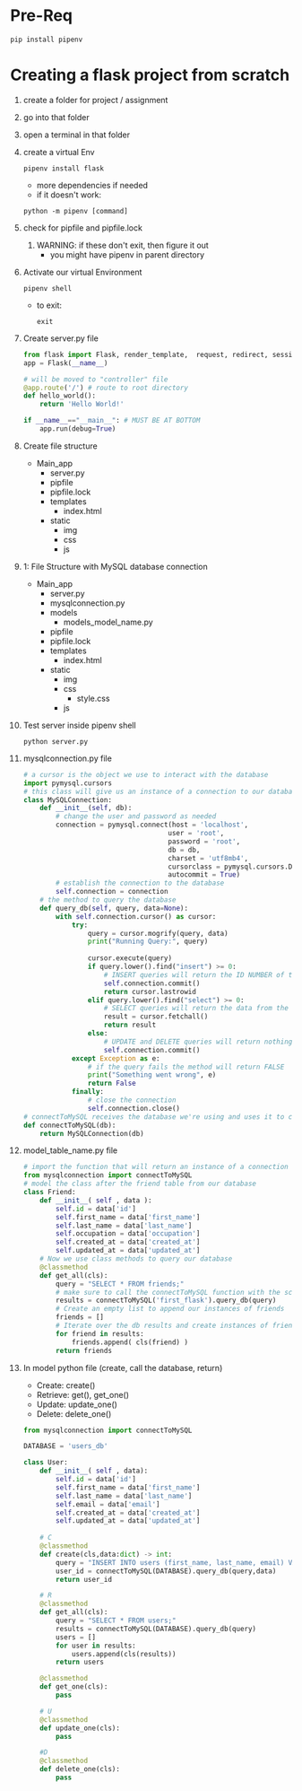 # Pre-Req
```
pip install pipenv
```
# Creating a flask project from scratch

1. create a folder for project / assignment
2. go into that folder
3. open a terminal in that folder
4. create a virtual Env
    ```
    pipenv install flask
    ```
    - more dependencies if needed
    - if it doesn't work:
    ```
    python -m pipenv [command]
    ```
5. check for pipfile and pipfile.lock
    1. WARNING: if these don't exit, then figure it out
        - you might have pipenv in parent directory
6. Activate our virtual Environment
    ```
    pipenv shell
    ```
    - to exit:
        ```
        exit
        ```
7. Create server.py file
    ```py
    from flask import Flask, render_template,  request, redirect, session
    app = Flask(__name__)

    # will be moved to "controller" file
    @app.route('/') # route to root directory
    def hello_world():
        return 'Hello World!'

    if __name__=="__main__": # MUST BE AT BOTTOM
        app.run(debug=True)
    ```
8. Create file structure
    - Main_app
        - server.py
        - pipfile
        - pipfile.lock
        - templates
            - index.html
        - static
            - img
            - css
            - js
8. 1: File Structure with MySQL database connection
    - Main_app
        - server.py
        - mysqlconnection.py
        - models
            - models_model_name.py
        - pipfile
        - pipfile.lock
        - templates
            - index.html
        - static
            - img
            - css
                - style.css
            - js


9. Test server inside pipenv shell
    ```
    python server.py
    ```
10. mysqlconnection.py file
    ```py
    # a cursor is the object we use to interact with the database
    import pymysql.cursors
    # this class will give us an instance of a connection to our database
    class MySQLConnection:
        def __init__(self, db):
            # change the user and password as needed
            connection = pymysql.connect(host = 'localhost',
                                        user = 'root', 
                                        password = 'root', 
                                        db = db,
                                        charset = 'utf8mb4',
                                        cursorclass = pymysql.cursors.DictCursor,
                                        autocommit = True)
            # establish the connection to the database
            self.connection = connection
        # the method to query the database
        def query_db(self, query, data=None):
            with self.connection.cursor() as cursor:
                try:
                    query = cursor.mogrify(query, data)
                    print("Running Query:", query)
        
                    cursor.execute(query)
                    if query.lower().find("insert") >= 0:
                        # INSERT queries will return the ID NUMBER of the row inserted
                        self.connection.commit()
                        return cursor.lastrowid
                    elif query.lower().find("select") >= 0:
                        # SELECT queries will return the data from the database as a LIST OF DICTIONARIES
                        result = cursor.fetchall()
                        return result
                    else:
                        # UPDATE and DELETE queries will return nothing
                        self.connection.commit()
                except Exception as e:
                    # if the query fails the method will return FALSE
                    print("Something went wrong", e)
                    return False
                finally:
                    # close the connection
                    self.connection.close() 
    # connectToMySQL receives the database we're using and uses it to create an instance of MySQLConnection
    def connectToMySQL(db):
        return MySQLConnection(db)
    ```
11. model_table_name.py file
    ``` py
    # import the function that will return an instance of a connection
    from mysqlconnection import connectToMySQL
    # model the class after the friend table from our database
    class Friend:
        def __init__( self , data ):
            self.id = data['id']
            self.first_name = data['first_name']
            self.last_name = data['last_name']
            self.occupation = data['occupation']
            self.created_at = data['created_at']
            self.updated_at = data['updated_at']
        # Now we use class methods to query our database
        @classmethod
        def get_all(cls):
            query = "SELECT * FROM friends;"
            # make sure to call the connectToMySQL function with the schema you are targeting.
            results = connectToMySQL('first_flask').query_db(query)
            # Create an empty list to append our instances of friends
            friends = []
            # Iterate over the db results and create instances of friends with cls.
            for friend in results:
                friends.append( cls(friend) )
            return friends
    ```
12. In model python file (create, call the database, return)
    - Create: create()
    - Retrieve: get(), get_one()
    - Update: update_one()
    - Delete: delete_one()
    ```py
    from mysqlconnection import connectToMySQL

    DATABASE = 'users_db'

    class User:
        def __init__( self , data):
            self.id = data['id']
            self.first_name = data['first_name']
            self.last_name = data['last_name']
            self.email = data['email']
            self.created_at = data['created_at']
            self.updated_at = data['updated_at']
        
        # C
        @classmethod
        def create(cls,data:dict) -> int:
            query = "INSERT INTO users (first_name, last_name, email) VALUES (%(first_name)s, %(last_name)s, %(email)s);"
            user_id = connectToMySQL(DATABASE).query_db(query,data)
            return user_id

        # R
        @classmethod
        def get_all(cls):
            query = "SELECT * FROM users;"
            results = connectToMySQL(DATABASE).query_db(query)
            users = []
            for user in results:
                users.append(cls(results))
            return users

        @classmethod
        def get_one(cls):
            pass

        # U
        @classmethod
        def update_one(cls):
            pass

        #D
        @classmethod
        def delete_one(cls):
            pass
    ```